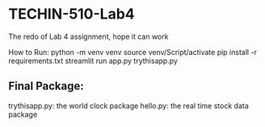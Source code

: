 # TECHIN-510-Lab4
The redo of Lab 4 assignment, hope it can work

How to Run:
python -m venv venv
source venv/Script/activate
pip install -r requirements.txt
streamlit run app.py
trythisapp.py

## Final Package:
trythisapp.py: the world clock package
hello.py: the real time stock data package

